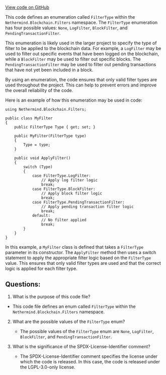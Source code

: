 [View code on GitHub](https://github.com/nethermindeth/nethermind/Nethermind.Facade/Filters/FilterType.cs)

This code defines an enumeration called `FilterType` within the `Nethermind.Blockchain.Filters` namespace. The `FilterType` enumeration has four possible values: `None`, `LogFilter`, `BlockFilter`, and `PendingTransactionFilter`. 

This enumeration is likely used in the larger project to specify the type of filter to be applied to the blockchain data. For example, a `LogFilter` may be used to filter out specific events that have been logged on the blockchain, while a `BlockFilter` may be used to filter out specific blocks. The `PendingTransactionFilter` may be used to filter out pending transactions that have not yet been included in a block.

By using an enumeration, the code ensures that only valid filter types are used throughout the project. This can help to prevent errors and improve the overall reliability of the code.

Here is an example of how this enumeration may be used in code:

```
using Nethermind.Blockchain.Filters;

public class MyFilter
{
    public FilterType Type { get; set; }

    public MyFilter(FilterType type)
    {
        Type = type;
    }

    public void ApplyFilter()
    {
        switch (Type)
        {
            case FilterType.LogFilter:
                // Apply log filter logic
                break;
            case FilterType.BlockFilter:
                // Apply block filter logic
                break;
            case FilterType.PendingTransactionFilter:
                // Apply pending transaction filter logic
                break;
            default:
                // No filter applied
                break;
        }
    }
}
```

In this example, a `MyFilter` class is defined that takes a `FilterType` parameter in its constructor. The `ApplyFilter` method then uses a switch statement to apply the appropriate filter logic based on the `FilterType` value. This ensures that only valid filter types are used and that the correct logic is applied for each filter type.
## Questions: 
 1. What is the purpose of this code file?
   - This code file defines an enum called `FilterType` within the `Nethermind.Blockchain.Filters` namespace.

2. What are the possible values of the `FilterType` enum?
   - The possible values of the `FilterType` enum are `None`, `LogFilter`, `BlockFilter`, and `PendingTransactionFilter`.

3. What is the significance of the SPDX-License-Identifier comment?
   - The SPDX-License-Identifier comment specifies the license under which the code is released. In this case, the code is released under the LGPL-3.0-only license.
